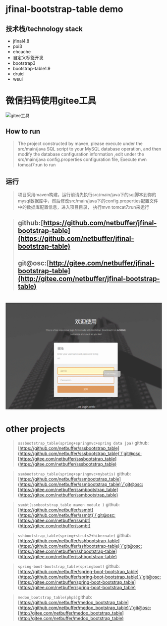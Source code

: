 # jfinal-bootstrap-table demo
## 技术栈/technology stack
* jfinal4.8
* poi3
* ehcache
* 自定义标签开发
* bootstrap3
* bootstrap-table1.9
* druid
* weui

# 微信扫码使用gitee工具
![gitee工具](https://s1.ax1x.com/2018/08/10/P60MMF.jpg)

## How to run
> The project constructed by maven, please execute under the src/main/java SQL script to your MySQL database operation, 
and then modify the database configuration information ,edit under the src/main/java config.properties configuration file,
Execute mvn tomcat7:run to run

## 运行
> 项目采用maven构建，运行前请先执行src/main/java下的sql脚本到你的mysql数据库中，然后修改src/main/java下的config.properties配置文件中的数据库配置信息，进入项目目录，
执行mvn tomcat7:run来运行

> ## github:[https://github.com/netbuffer/jfinal-bootstrap-table](https://github.com/netbuffer/jfinal-bootstrap-table)
> ## git@osc:[http://gitee.com/netbuffer/jfinal-bootstrap-table](http://gitee.com/netbuffer/jfinal-bootstrap-table)

# ![](src/main/webapp/image/demo.gif)

# other projects
> `sssbootstrap_table(spring+springmvc+spring data jpa)` github:[https://github.com/netbuffer/sssbootstrap_table](https://github.com/netbuffer/sssbootstrap_table)`/`git@osc:[https://gitee.com/netbuffer/sssbootstrap_table](https://gitee.com/netbuffer/sssbootstrap_table)       

> `ssmbootstrap_table(spring+springmvc+mybatis)` github:[https://github.com/netbuffer/ssmbootstrap_table](https://github.com/netbuffer/ssmbootstrap_table)`/`git@osc:[https://gitee.com/netbuffer/ssmbootstrap_table](https://gitee.com/netbuffer/ssmbootstrap_table)    

> `ssmbt(ssmbootstrap_table maven module )` github:[https://github.com/netbuffer/ssmbt](https://github.com/netbuffer/ssmbt)`/`git@osc:[https://gitee.com/netbuffer/ssmbt](https://gitee.com/netbuffer/ssmbt)

> `sshbootstrap_table(spring+struts2+hibernate)` github:[https://github.com/netbuffer/sshbootstrap-table](https://github.com/netbuffer/sshbootstrap-table)`/`git@osc:[https://gitee.com/netbuffer/sshbootstrap-table](https://gitee.com/netbuffer/sshbootstrap-table)    

> `spring-boot-bootstrap_table(springboot)` github:[https://github.com/netbuffer/spring-boot-bootstrap_table](https://github.com/netbuffer/spring-boot-bootstrap_table)`/`git@osc:[https://gitee.com/netbuffer/spring-boot-bootstrap_table](https://gitee.com/netbuffer/spring-boot-bootstrap_table)   

> `medoo_bootstrap_table(php5)`github:[https://github.com/netbuffer/medoo_bootstrap_table](https://github.com/netbuffer/medoo_bootstrap_table)`/`git@osc:[http://gitee.com/netbuffer/medoo_bootstrap_table](http://gitee.com/netbuffer/medoo_bootstrap_table)
